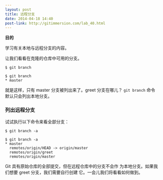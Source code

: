 ```yaml
---
layout: post
title: 远程分支
date: 2014-04-18 14:40
post-link: http://gitimmersion.com/lab_40.html
---
```


**目的**

学习有关本地与远程分支的内容。

让我们看看在克隆的仓库中可用的分支。

```
$ git branch
```

```
$ git branch
* master
```

就是这样，只有 master 分支被列出来了。greet 分支在哪儿？
`git branch` 命令默认只会列出本地分支。

### 列出远程分支

试试执行以下命令来看全部分支：

```
$ git branch -a
```

```
$ git branch -a
* master
  remotes/origin/HEAD -> origin/master
  remotes/origin/greet
  remotes/origin/master
```

Git 具有原始仓库的全部提交，但在远程仓库中的分支不会作
为本地分支。如果我们想要 greet 分支，我们需要自行创建
它。一会儿我们将看看如何做到。
